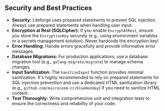 ## Security and Best Practices

*   **Security:** Liteforge uses prepared statements to prevent SQL injection. Always use prepared statements when handling user input.
*   **Encryption at Rest (SQLCipher):** If you enable `EncryptAtRest`, ensure you store the `EncryptionKey` securely (e.g., using environment variables or a secrets management solution). Never hardcode the encryption key!
*   **Error Handling:** Handle errors gracefully and provide informative error messages.
*   **Database Migrations:** For production applications, use a database migration tool (e.g., `golang-migrate/migrate`) to manage schema changes.
*   **Input Sanitization:** The `SanitizeInput` function provides minimal sanitization. It's highly recommended to rely on prepared statements for SQL injection prevention and use a dedicated HTML sanitization library (e.g., `github.com/microcosm-cc/bluemonday`) if you need to sanitize HTML content.
*   **Test Thoroughly:** Write comprehensive unit and integration tests to ensure the correctness and reliability of your code.

